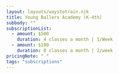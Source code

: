 ```yaml
---
layout: layouts/waystotrain.njk
title: Young Ballers Academy (K-4th)
subbody: ""
subscriptionList:
  - amount: $500
    duration: 4 classes a month | 1/Week
  - amount: $100
    duration: 8 classes a month | 2/week
pricingNote: " "
tags: "subscriptions"
---
```

